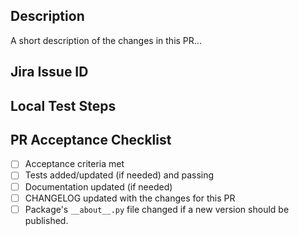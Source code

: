 ## Description

A short description of the changes in this PR...

## Jira Issue ID


## Local Test Steps


## PR Acceptance Checklist
* [ ] Acceptance criteria met
* [ ] Tests added/updated (if needed) and passing
* [ ] Documentation updated (if needed)
* [ ] CHANGELOG updated with the changes for this PR
* [ ] Package's `__about__.py` file changed if a new version should be published.
